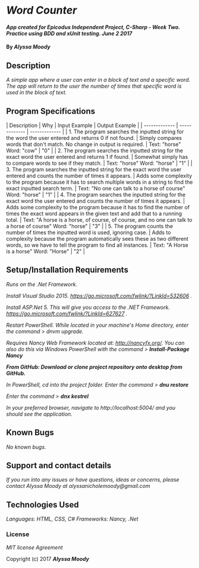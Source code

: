 # _Word Counter_

#### _App created for Epicodus Independent Project, C-Sharp - Week Two. Practice using BDD and xUnit testing. June 2 2017_

#### By _**Alyssa Moody**_

## Description

_A simple app where a user can enter in a block of text and a specific word. The app will return to the user the number of times that specific word is used in the block of text._

## Program Specifications

| Description  | Why  | Input Example | Output Example |
| ------------- | ------------- | ------------- |
| 1. The program searches the inputted string for the word the user entered and returns 0 if not found.  | Simply compares words that don't match. No change in output is required.  | Text: "horse" Word: "cow"   | "0"  |
| 2. The program searches the inputted string for the exact word the user entered and returns 1 if found.  | Somewhat simply has to compare words to see if they match.  | Text: "horse" Word: "horse"   | "1"  |
| 3. The program searches the inputted string for the exact word the user entered and counts the number of times it appears.  | Adds some complexity to the program because it has to search multiple words in a string to find the exact inputted search term.  | Text: "No one can talk to a horse of course" Word: "horse"   | "1"  |
| 4. The program searches the inputted string for the exact word the user entered and counts the number of times it appears.  | Adds some complexity to the program because it has to find the number of times the exact word appears in the given text and add that to a running total.  | Text: "A horse is a horse, of course, of course, and no one can talk to a horse of course" Word: "horse"   | "3"  |
| 5. The program counts the number of times the inputted word is used, ignoring case.  | Adds to complexity because the program automatically sees these as two different words, so we have to tell the program to find all instances.  | Text: "A Horse is a horse" Word: "Horse"   | "2"  |

## Setup/Installation Requirements

_Runs on the .Net Framework._

_Install Visual Studio 2015. https://go.microsoft.com/fwlink/?LinkId=532606 ._

_Install ASP.Net 5. This will give you access to the .NET Framework. https://go.microsoft.com/fwlink/?LinkId=627627 ._

_Restart PowerShell. While located in your machine's Home directory, enter the command > dnvm upgrade._

_Requires Nancy Web Framework located at: http://nancyfx.org/. You can also do this via Windows PowerShell with the command > **Install-Package Nancy**_

_**From GitHub: Download or clone project repository onto desktop from GitHub.**_

 _In PowerShell, cd into the project folder. Enter the command > **dnu restore**_

 _Enter the command > **dnx kestrel**_

 _In your preferred browser, navigate to http://localhost:5004/ and you should see the application._

## Known Bugs

_No known bugs._

## Support and contact details

_If you run into any issues or have questions, ideas or concerns, please contact Alyssa Moody at alyssanicholemoody@gmail.com_

## Technologies Used

_Languages: HTML, CSS, C#_
_Frameworks: Nancy, .Net_

### License

*MIT license Agreement*

Copyright (c) 2017 **_Alyssa Moody_**
